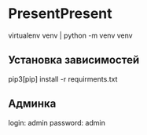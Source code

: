 # PresentPresent
virtualenv venv | python -m venv venv
## Установка зависимостей
pip3[pip] install -r requirments.txt
## Админка
login: admin
password: admin
